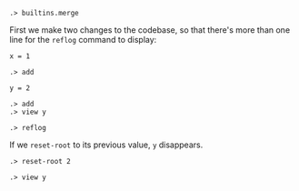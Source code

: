 ```ucm:hide
.> builtins.merge
```

First we make two changes to the codebase, so that there's more than one line
for the `reflog` command to display:

```unison
x = 1
```
```ucm
.> add
```
```unison
y = 2
```
```ucm
.> add
.> view y
```
```ucm
.> reflog
```

If we `reset-root` to its previous value, `y` disappears.
```ucm
.> reset-root 2
```
```ucm:error
.> view y
```
